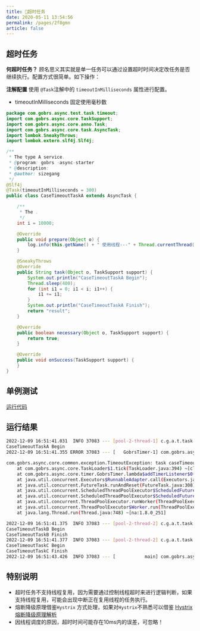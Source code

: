 ```yaml
---
title: 🌈超时任务
date: 2020-05-11 13:54:56
permalink: /pages/2f8gmn
article: false
---
```

## 超时任务

**何超时任务？** 顾名思义其实就是单一任务可以通过设置超时时间决定改任务是否继续执行。配置方式很简单。如下操作：

**注解配置**
使用 <code>@Task</code>注解中的 <code>timeoutInMilliseconds</code> 属性进行配置。
* timeoutInMilliseconds 固定使用毫秒数
```java 
package com.gobrs.async.test.task.timeout;
import com.gobrs.async.core.TaskSupport;
import com.gobrs.async.core.anno.Task;
import com.gobrs.async.core.task.AsyncTask;
import lombok.SneakyThrows;
import lombok.extern.slf4j.Slf4j;

/**
 * The type A service.
 * @program: gobrs -async-starter
 * @description:
 * @author: sizegang
 */
@Slf4j
@Task(timeoutInMilliseconds = 300)
public class CaseTimeoutTaskA extends AsyncTask {

    /**
     * The .
     */
    int i = 10000;

    @Override
    public void prepare(Object o) {
        log.info(this.getName() + " 使用线程---" + Thread.currentThread().getName());
    }

    @SneakyThrows
    @Override
    public String task(Object o, TaskSupport support) {
        System.out.println("CaseTimeoutTaskA Begin");
        Thread.sleep(400);
        for (int i1 = 0; i1 < i; i1++) {
            i1 += i1;
        }
        System.out.println("CaseTimeoutTaskA Finish");
        return "result";
    }

    @Override
    public boolean necessary(Object o, TaskSupport support) {
        return true;
    }

    @Override
    public void onSuccess(TaskSupport support) {
    }
}

```

## 单例测试
[运行代码](https://gitee.com/dromara/gobrs-async/blob/master/gobrs-async-test/src/test/java/com/gobrs/async/test/timeout/CaseTimeout.java)

## 运行结果
```sh  
2022-12-09 16:51:41.031  INFO 37083 --- [pool-2-thread-1] c.g.a.t.task.timeout.CaseTimeoutTaskA    : caseTimeoutTaskA 使用线程---pool-2-thread-1
CaseTimeoutTaskA Begin
2022-12-09 16:51:41.355 ERROR 37083 --- [   GobrsTimer-1] com.gobrs.async.core.timer.GobrsTimer    : 

com.gobrs.async.core.common.exception.TimeoutException: task caseTimeoutTaskA TimeoutException
	at com.gobrs.async.core.TaskLoader$1.tick(TaskLoader.java:394) ~[classes/:na]
	at com.gobrs.async.core.timer.GobrsTimer.lambda$addTimerListener$0(GobrsTimer.java:80) ~[classes/:na]
	at java.util.concurrent.Executors$RunnableAdapter.call(Executors.java:511) ~[na:1.8.0_251]
	at java.util.concurrent.FutureTask.runAndReset(FutureTask.java:308) ~[na:1.8.0_251]
	at java.util.concurrent.ScheduledThreadPoolExecutor$ScheduledFutureTask.access$301(ScheduledThreadPoolExecutor.java:180) ~[na:1.8.0_251]
	at java.util.concurrent.ScheduledThreadPoolExecutor$ScheduledFutureTask.run(ScheduledThreadPoolExecutor.java:294) ~[na:1.8.0_251]
	at java.util.concurrent.ThreadPoolExecutor.runWorker(ThreadPoolExecutor.java:1149) ~[na:1.8.0_251]
	at java.util.concurrent.ThreadPoolExecutor$Worker.run(ThreadPoolExecutor.java:624) ~[na:1.8.0_251]
	at java.lang.Thread.run(Thread.java:748) ~[na:1.8.0_251]

2022-12-09 16:51:41.375  INFO 37083 --- [pool-2-thread-2] c.g.a.t.task.timeout.CaseTimeoutTaskB    : caseTimeoutTaskB 使用线程---pool-2-thread-2
CaseTimeoutTaskB Begin
CaseTimeoutTaskB Finish
2022-12-09 16:51:41.377  INFO 37083 --- [pool-2-thread-2] c.g.a.t.task.timeout.CaseTimeoutTaskC    : caseTimeoutTaskC 使用线程---pool-2-thread-2
CaseTimeoutTaskC Begin
CaseTimeoutTaskC Finish
2022-12-09 16:51:43.426  INFO 37083 --- [           main] com.gobrs.async.core.TaskLoader          : 【ProcessTrace】Total cost: 2413ms【task】caseTimeoutTaskA cost :312ms【state】：fail【errMsg】: sleep interrupted; ->【task】caseTimeoutTaskB cost :0ms【state】：success; ->【task】caseTimeoutTaskC cost :2011ms【state】：success; 

```

## 特别说明
* 超时任务不支持线程复用，因为需要通过控制线程超时来进行逻辑判断，如果支持线程复用，可能会出现中断正在复用线程的任务执行。
* 熔断降级原理借鉴`Hystrix` 方式处理，如果对`Hystrix`不熟悉可以借鉴 [Hystrix 熔断降级原理解析](https://my.oschina.net/13426421702/blog/3071368)
* 因线程调度的原因，超时时间可能存在10ms内的误差，可忽略！

